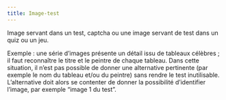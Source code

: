 ```yaml
---
title: Image-test
---
```


Image servant dans un test, captcha ou une image servant de test dans un quiz
ou un jeu. 

Exemple : une série d’images présente un détail issu de tableaux
célèbres ; il faut reconnaître le titre et le peintre de chaque tableau. 
Dans cette situation, il n’est pas possible de donner une alternative pertinente
(par exemple le nom du tableau et/ou du peintre) sans rendre le test
inutilisable. L’alternative doit alors se contenter de donner la possibilité
d’identifier l’image, par exemple “image 1 du test”.
